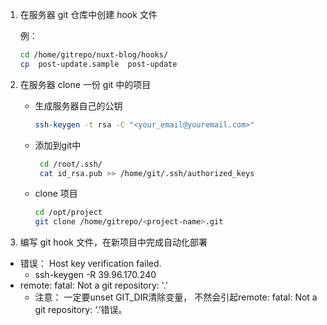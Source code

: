 1. 在服务器 git 仓库中创建 hook 文件

    例：

    ```bash
    cd /home/gitrepo/nuxt-blog/hooks/
    cp  post-update.sample  post-update
    ```

2. 在服务器 clone 一份 git 中的项目

    - 生成服务器自己的公钥

        ```bash
        ssh-keygen -t rsa -C "<your_email@youremail.com>"
        ```

    - 添加到git中

        ```bash
         cd /root/.ssh/
         cat id_rsa.pub >> /home/git/.ssh/authorized_keys
        ```

    - clone 项目	

        ```bash
        cd /opt/project
        git clone /home/gitrepo/<project-name>.git
        ```

3. 编写 git hook 文件，在新项目中完成自动化部署

- 错误： Host key verification failed.      
    -  ssh-keygen -R 39.96.170.240
- remote: fatal: Not a git repository: '.'
    - 注意： 一定要unset GIT_DIR清除变量， 不然会引起remote: fatal: Not a git repository: ‘.’错误。

